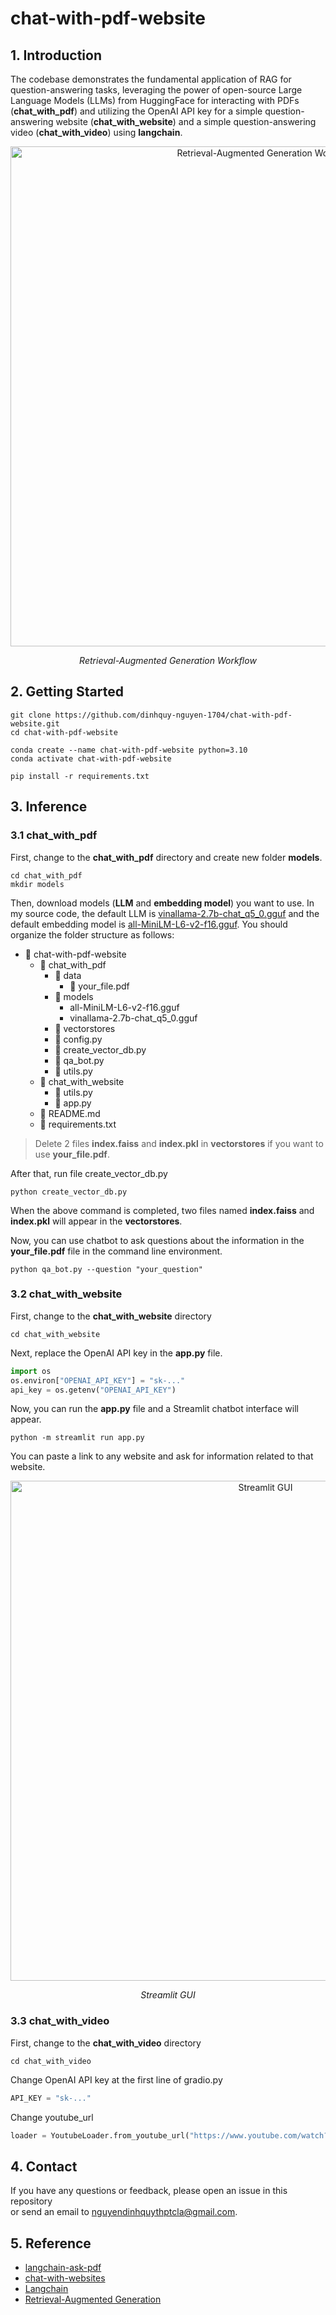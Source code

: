# chat-with-pdf-website
## 1. Introduction
The codebase demonstrates the fundamental application of RAG for question-answering tasks, leveraging the power of open-source Large Language Models (LLMs) from HuggingFace for interacting with PDFs (**chat_with_pdf**) and utilizing the OpenAI API key for a simple question-answering website (**chat_with_website**) and a simple question-answering video (**chat_with_video**) using **langchain**.
<p align="center">
  <img width="800" alt="Retrieval-Augmented Generation Workflow" src="https://github.com/dinhquy-nguyen-1704/chat-with-pdf-website/assets/127675330/e43d5c1c-bf8d-4275-bea8-3c9e9f3864b9">
</p>
<p align="center">
  <em>Retrieval-Augmented Generation Workflow</em>
</p>

## 2. Getting Started
```
git clone https://github.com/dinhquy-nguyen-1704/chat-with-pdf-website.git
cd chat-with-pdf-website
```
```
conda create --name chat-with-pdf-website python=3.10
conda activate chat-with-pdf-website
```
```
pip install -r requirements.txt
```
## 3. Inference
### 3.1 chat_with_pdf
First, change to the **chat_with_pdf** directory and create new folder **models**.
```
cd chat_with_pdf
mkdir models
```
Then, download models (**LLM** and **embedding model**) you want to use. In my source code, the default LLM is [vinallama-2.7b-chat_q5_0.gguf](vinallama-2.7b-chat_q5_0.gguf) and the default embedding model is [all-MiniLM-L6-v2-f16.gguf](https://huggingface.co/caliex/all-MiniLM-L6-v2-f16.gguf/tree/main). You should organize the folder structure as follows:

- 📁 chat-with-pdf-website
  - 📁 chat_with_pdf
    - 📂 data
      - 📄 your_file.pdf
    - 📁 models
      - all-MiniLM-L6-v2-f16.gguf
      - vinallama-2.7b-chat_q5_0.gguf
    - 📁 vectorstores
    - 🐍 config.py
    - 🐍 create_vector_db.py
    - 🐍 qa_bot.py
    - 🐍 utils.py
  - 📁 chat_with_website
    - 🐍 utils.py
    - 🐍 app.py
  - 📄 README.md
  - 📄 requirements.txt

> Delete 2 files **index.faiss** and **index.pkl** in **vectorstores** if you want to use **your_file.pdf**.

After that, run file create_vector_db.py
```
python create_vector_db.py
```
When the above command is completed, two files named **index.faiss** and **index.pkl** will appear in the **vectorstores**.

Now, you can use chatbot to ask questions about the information in the **your_file.pdf** file in the command line environment.
```
python qa_bot.py --question "your_question"
```

### 3.2 chat_with_website
First, change to the **chat_with_website** directory
```
cd chat_with_website
```
Next, replace the OpenAI API key in the **app.py** file.
```python
import os
os.environ["OPENAI_API_KEY"] = "sk-..."
api_key = os.getenv("OPENAI_API_KEY")
```
Now, you can run the **app.py** file and a Streamlit chatbot interface will appear.
```
python -m streamlit run app.py
```
You can paste a link to any website and ask for information related to that website.
<p align="center">
  <img width="800" alt="Streamlit GUI" src="https://github.com/dinhquy-nguyen-1704/chat-with-pdf-website/assets/127675330/22917f92-bca7-44dc-89e1-4c50ba44adfe">
</p>
<p align="center">
  <em>Streamlit GUI</em>
</p>

### 3.3 chat_with_video
First, change to the **chat_with_video** directory
```
cd chat_with_video
```
Change OpenAI API key at the first line of gradio.py
```python
API_KEY = "sk-..."
```
Change youtube_url
```python
loader = YoutubeLoader.from_youtube_url("https://www.youtube.com/watch?v=tcqEUSNCn8I", add_video_info=True)
```

## 4. Contact
If you have any questions or feedback, please open an issue in this repository <br/>
or send an email to nguyendinhquythptcla@gmail.com.

## 5. Reference
- [langchain-ask-pdf](https://github.com/alejandro-ao/langchain-ask-pdf)
- [chat-with-websites](https://github.com/alejandro-ao/chat-with-websites)
- [Langchain](https://python.langchain.com/docs/get_started/introduction)
- [Retrieval-Augmented Generation](https://towardsdatascience.com/retrieval-augmented-generation-rag-from-theory-to-langchain-implementation-4e9bd5f6a4f2)
